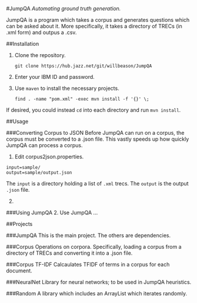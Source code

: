 #JumpQA
_Automating ground truth generation._

JumpQA is a program which takes a corpus and generates questions which can be asked about it. More specifically, it takes a directory of TRECs (in .xml form) and outpus a .csv.

##Installation
1. Clone the repository.

    ```
    git clone https://hub.jazz.net/git/willbeason/JumpQA
    ```

2. Enter your IBM ID and password.
3. Use `maven` to install the necessary projects.

    ``` 
    find . -name "pom.xml" -exec mvn install -f '{}' \;
    ```

If desired, you could instead `cd` into each directory and run `mvn install`.

##Usage

###Converting Corpus to JSON
Before JumpQA can run on a corpus, the corpus must be converted to a .json file. This vastly speeds up how quickly JumpQA can process a corpus.

1. Edit corpus2json.properties.  
```
input=sample/
output=sample/output.json
```
The `input` is a directory holding a list of `.xml` trecs.
The `output` is the output `.json` file. 

2. 

###Using JumpQA
2. Use JumpQA ...



##Projects

###JumpQA
This is the main project. The others are dependencies.

###Corpus
Operations on corpora. Specifically, loading a corpus from a directory of TRECs and converting it into a .json file.

###Corpus TF-IDF
Calcaulates TFIDF of terms in a corpus for each document.

###NeuralNet
Library for neural networks; to be used in JumpQA heuristics.

###Random
A library which includes an ArrayList which iterates randomly.